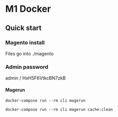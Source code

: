 # M1 Docker

## Quick start

### Magento install

Files go into ./magento

### Admin password

admin / HxH5F6VtkcBN7zkB

#### Magerun

    docker-compose run --rm cli magerun

    docker-compose run --rm cli magerun cache:clean